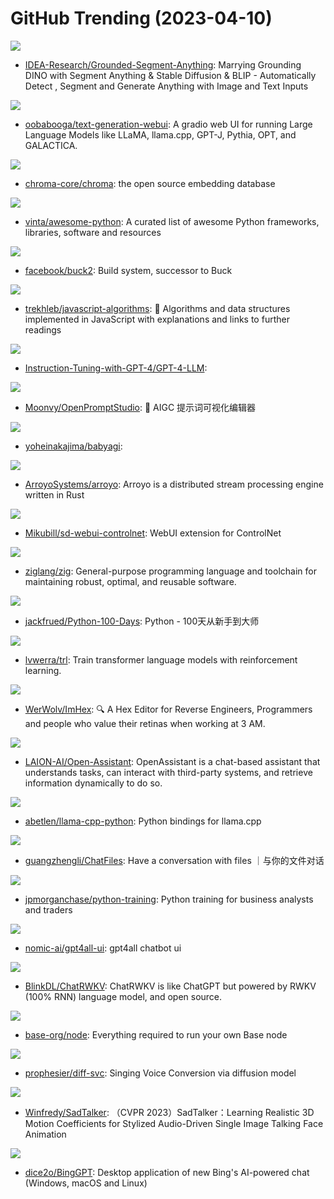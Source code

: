 # GitHub Trending (2023-04-10)

![](https://img.shields.io/badge/Jupyter%20Notebook-New%201-green?style=flat-square&logo=appveyor)
- [IDEA-Research/Grounded-Segment-Anything](https://github.com/IDEA-Research/Grounded-Segment-Anything): Marrying Grounding DINO with Segment Anything & Stable Diffusion & BLIP - Automatically Detect , Segment and Generate Anything with Image and Text Inputs

![](https://img.shields.io/badge/Python-New%20374-green?style=flat-square&logo=appveyor)
- [oobabooga/text-generation-webui](https://github.com/oobabooga/text-generation-webui): A gradio web UI for running Large Language Models like LLaMA, llama.cpp, GPT-J, Pythia, OPT, and GALACTICA.

![](https://img.shields.io/badge/Python-New%20376-green?style=flat-square&logo=appveyor)
- [chroma-core/chroma](https://github.com/chroma-core/chroma): the open source embedding database

![](https://img.shields.io/badge/Python-New%20319-green?style=flat-square&logo=appveyor)
- [vinta/awesome-python](https://github.com/vinta/awesome-python): A curated list of awesome Python frameworks, libraries, software and resources

![](https://img.shields.io/badge/Rust-New%20222-green?style=flat-square&logo=appveyor)
- [facebook/buck2](https://github.com/facebook/buck2): Build system, successor to Buck

![](https://img.shields.io/badge/JavaScript-New%20281-green?style=flat-square&logo=appveyor)
- [trekhleb/javascript-algorithms](https://github.com/trekhleb/javascript-algorithms): 📝 Algorithms and data structures implemented in JavaScript with explanations and links to further readings

![](https://img.shields.io/badge/HTML-New%20412-green?style=flat-square&logo=appveyor)
- [Instruction-Tuning-with-GPT-4/GPT-4-LLM](https://github.com/Instruction-Tuning-with-GPT-4/GPT-4-LLM): 

![](https://img.shields.io/badge/Vue-New%20208-green?style=flat-square&logo=appveyor)
- [Moonvy/OpenPromptStudio](https://github.com/Moonvy/OpenPromptStudio): 🥣 AIGC 提示词可视化编辑器

![](https://img.shields.io/badge/Python-New%20667-green?style=flat-square&logo=appveyor)
- [yoheinakajima/babyagi](https://github.com/yoheinakajima/babyagi): 

![](https://img.shields.io/badge/Rust-New%20198-green?style=flat-square&logo=appveyor)
- [ArroyoSystems/arroyo](https://github.com/ArroyoSystems/arroyo): Arroyo is a distributed stream processing engine written in Rust

![](https://img.shields.io/badge/Python-New%2057-green?style=flat-square&logo=appveyor)
- [Mikubill/sd-webui-controlnet](https://github.com/Mikubill/sd-webui-controlnet): WebUI extension for ControlNet

![](https://img.shields.io/badge/Zig-New%2038-green?style=flat-square&logo=appveyor)
- [ziglang/zig](https://github.com/ziglang/zig): General-purpose programming language and toolchain for maintaining robust, optimal, and reusable software.

![](https://img.shields.io/badge/Python-New%20244-green?style=flat-square&logo=appveyor)
- [jackfrued/Python-100-Days](https://github.com/jackfrued/Python-100-Days): Python - 100天从新手到大师

![](https://img.shields.io/badge/Python-New%2039-green?style=flat-square&logo=appveyor)
- [lvwerra/trl](https://github.com/lvwerra/trl): Train transformer language models with reinforcement learning.

![](https://img.shields.io/badge/C%2B%2B-New%2076-green?style=flat-square&logo=appveyor)
- [WerWolv/ImHex](https://github.com/WerWolv/ImHex): 🔍 A Hex Editor for Reverse Engineers, Programmers and people who value their retinas when working at 3 AM.

![](https://img.shields.io/badge/Python-New%20335-green?style=flat-square&logo=appveyor)
- [LAION-AI/Open-Assistant](https://github.com/LAION-AI/Open-Assistant): OpenAssistant is a chat-based assistant that understands tasks, can interact with third-party systems, and retrieve information dynamically to do so.

![](https://img.shields.io/badge/Python-New%2048-green?style=flat-square&logo=appveyor)
- [abetlen/llama-cpp-python](https://github.com/abetlen/llama-cpp-python): Python bindings for llama.cpp

![](https://img.shields.io/badge/TypeScript-New%2071-green?style=flat-square&logo=appveyor)
- [guangzhengli/ChatFiles](https://github.com/guangzhengli/ChatFiles): Have a conversation with files ｜与你的文件对话

![](https://img.shields.io/badge/Jupyter%20Notebook-New%2073-green?style=flat-square&logo=appveyor)
- [jpmorganchase/python-training](https://github.com/jpmorganchase/python-training): Python training for business analysts and traders

![](https://img.shields.io/badge/Python-New%20369-green?style=flat-square&logo=appveyor)
- [nomic-ai/gpt4all-ui](https://github.com/nomic-ai/gpt4all-ui): gpt4all chatbot ui

![](https://img.shields.io/badge/Python-New%20100-green?style=flat-square&logo=appveyor)
- [BlinkDL/ChatRWKV](https://github.com/BlinkDL/ChatRWKV): ChatRWKV is like ChatGPT but powered by RWKV (100% RNN) language model, and open source.

![](https://img.shields.io/badge/Shell-New%201-green?style=flat-square&logo=appveyor)
- [base-org/node](https://github.com/base-org/node): Everything required to run your own Base node

![](https://img.shields.io/badge/Jupyter%20Notebook-New%2034-green?style=flat-square&logo=appveyor)
- [prophesier/diff-svc](https://github.com/prophesier/diff-svc): Singing Voice Conversion via diffusion model

![](https://img.shields.io/badge/Python-New%20217-green?style=flat-square&logo=appveyor)
- [Winfredy/SadTalker](https://github.com/Winfredy/SadTalker): （CVPR 2023）SadTalker：Learning Realistic 3D Motion Coefficients for Stylized Audio-Driven Single Image Talking Face Animation

![](https://img.shields.io/badge/JavaScript-New%20605-green?style=flat-square&logo=appveyor)
- [dice2o/BingGPT](https://github.com/dice2o/BingGPT): Desktop application of new Bing's AI-powered chat (Windows, macOS and Linux)

